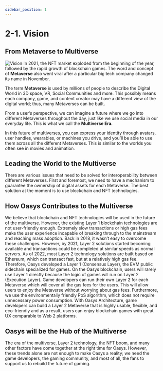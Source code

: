 ```yaml
---
sidebar_position: 1
---
```


# 2-1. Vision

## From Metaverse to Multiverse
![Vision](/img/docs/whitepaper/vision/vision.png)
In 2021, the NFT market exploded from the beginning of the year, followed by the rapid growth of blockchain games. The word and concept of **Metaverse** also went viral after a particular big tech company changed its name in November.


The term **Metaverse** is used by millions of people to describe the Digital World in 3D space, VR, Social Communities and more. This possibly means each company, game, and content creator may have a different view of the digital world; thus, many Metaverses can be built. 

From a user’s perspective, we can imagine a future where we go into different Metaverses throughout the day, just like we use social media in our everyday life. This is what we call the **Multiverse Era**.


In this future of multiverses, you can express your identity through avatars, user handles, wearables, or machines you drive, and you’ll be able to use them across all the different Metaverses. This is similar to the worlds you often see in movies and animation.

## Leading the World to the Multiverse
There are various issues that need to be solved for interoperability between different Metaverses. First and foremost, we need to have a mechanism to guarantee the ownership of digital assets for each Metaverse. The best solution at the moment is to use blockchain and NFT technologies.

## How Oasys Contributes to the Multiverse
We believe that blockchain and NFT technologies will be used in the future of the multiverse. However, the existing Layer 1 blockchain technologies are not user-friendly enough. Extremely slow transactions or high gas fees make the user experience incapable of breaking through to the mainstream and reaching mass adoption. Back in 2018, it wasn’t easy to overcome these challenges. However, by 2021, Layer 2 solutions started becoming available and transactions could be completed at similar speeds as normal servers.
As of 2022, most Layer 2 technology solutions are built based on Ethereum, which can transact fast, but at a relatively high gas fee. Therefore, Oasys developed a Layer 1 (Consensus Layer), the EVM public sidechain specialized for games. On the Oasys blockchain, users will rarely use Layer 1 directly because the logic of games will run on Layer 2 (Execution Layer). Game developers can run their own Layer 2 for each Metaverse which will cover all the gas fees for the users. This will allow users to enjoy the Metaverse without worrying about gas fees. Furthermore, we use the environmentally friendly PoS algorithm, which does not require unnecessary power consumption.
With Oasys Architecture, game developers can build a Layer 2 Metaverse that is highly usable, flexible, and eco-friendly and as a result, users can enjoy blockchain games with great UX comparable to Web 2 platforms.

## Oasys will be the Hub of the Multiverse
The era of the multiverse, Layer 2 technology, the NFT boom, and many other factors have come together at the right time for Oasys. However, these trends alone are not enough to make Oasys a reality; we need the game developers, the gaming community, and most of all, the fans to support us to rebuild the future of gaming.
